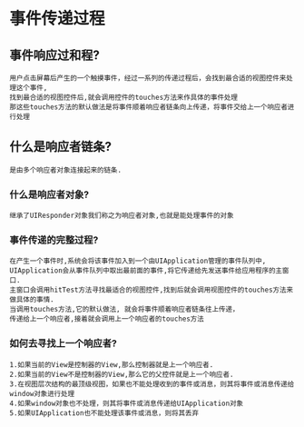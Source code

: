 #  事件传递过程
## 事件响应过和程?
```
用户点击屏幕后产生的一个触摸事件，经过一系列的传递过程后，会找到最合适的视图控件来处理这个事件,
找到最合适的视图控件后,就会调用控件的touches方法来作具体的事件处理
那这些touches方法的默认做法是将事件顺着响应者链条向上传递，将事件交给上一个响应者进行处理
```

## 什么是响应者链条?
```
是由多个响应者对象连接起来的链条.
```
### 什么是响应者对象?
```
继承了UIResponder对象我们称之为响应者对象,也就是能处理事件的对象
```

### 事件传递的完整过程?
```
在产生一个事件时,系统会将该事件加入到一个由UIApplication管理的事件队列中,
UIApplication会从事件队列中取出最前面的事件,将它传递给先发送事件给应用程序的主窗口.
主窗口会调用hitTest方法寻找最适合的视图控件,找到后就会调用视图控件的touches方法来做具体的事情.
当调用touches方法,它的默认做法, 就会将事件顺着响应者链条往上传递，
传递给上一个响应者,接着就会调用上一个响应者的touches方法
```

### 如何去寻找上一个响应者?
```
1.如果当前的View是控制器的View,那么控制器就是上一个响应者.
2.如果当前的View不是控制器的View,那么它的父控件就是上一个响应者.
3.在视图层次结构的最顶级视图，如果也不能处理收到的事件或消息，则其将事件或消息传递给window对象进行处理
4.如果window对象也不处理，则其将事件或消息传递给UIApplication对象
5.如果UIApplication也不能处理该事件或消息，则将其丢弃
```

